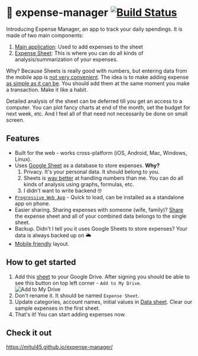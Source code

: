 # 💸 expense-manager [![Build Status](https://travis-ci.org/mitul45/expense-manager.svg?branch=master)](https://travis-ci.org/mitul45/expense-manager)
Introducing Expense Manager, an app to track your daily spendings. It is made of two main components:
1. [Main application](https://mitul45.github.io/expense-manager/): Used to add expenses to the sheet
2. [Expense Sheet](https://docs.google.com/spreadsheets/d/1NfF1A0UC6qLuOE7eiTsAzNVAskNcYeuPHAkzSURH0Pc/edit#gid=0): This is where you can do all kinds of analysis/summarization of your expenses.

Why? Because Sheets is really good with numbers, but entering data from the mobile app is [not very convenient](http://i.imgur.com/NfaGKEI.gifv). The idea is to make adding expense [as simple as it can be](http://i.imgur.com/tg6UzFe.gifv). You should add them at the same moment you make a transaction. Make it like a habit.

Detailed analysis of the sheet can be deferred till you get an access to a computer. You can plot fancy charts at end of the month, set the budget for next week, etc. And I feel all of that need not necessarily be done on small screen.

## Features
- Built for the web - works cross-platform (iOS, Android, Mac, Windows, Linux).  
- Uses [Google Sheet](https://docs.google.com/spreadsheets/d/1NfF1A0UC6qLuOE7eiTsAzNVAskNcYeuPHAkzSURH0Pc/edit?usp=sharing) as a database to store expenses. **Why?**  
    1. Privacy. It's your personal data. It should belong to you.  
    1. Sheets is [way better](https://www.google.co.in/search?q=cool+things+you+can+do+with+excel&oq=cool+things+your+can+do+with+ex&aqs=chrome.1.69i57j0l5.10138j0j4&sourceid=chrome&ie=UTF-8#q=cool+things+you+can+do+with+google+sheets) at handling numbers than me. You can do all kinds of analysis using graphs, formulas, etc.  
    1. I didn't want to write backend 🤓  
- [`Progressive Web App`](https://developers.google.com/web/progressive-web-apps/) - Quick to load, can be installed as a standalone app on phone.  
- Easier sharing. Sharing expenses with someone (wife, family)? [Share](https://support.google.com/docs/answer/2494822?co=GENIE.Platform%3DDesktop&hl=en) the expense sheet and all of your combined data belongs to the single sheet.  
- Backup. Didn't I tell you it uses Google Sheets to store expenses? Your data is always backed up on 🌥  
- [Mobile friendly](http://i.imgur.com/vqz7zDA.png) layout.  

## How to get started
1. Add this [sheet](https://docs.google.com/spreadsheets/d/1NfF1A0UC6qLuOE7eiTsAzNVAskNcYeuPHAkzSURH0Pc/edit?usp=sharing) to your Google Drive. After signing you should be able to see this button on top left corner - `Add to My Drive`.  
 ![Add to My Drive](http://i.imgur.com/lCFtipn.png)
1. Don't rename it. It should be named `Expense Sheet`.
1. Update categories, account names, initial values in [Data sheet](https://docs.google.com/spreadsheets/d/1NfF1A0UC6qLuOE7eiTsAzNVAskNcYeuPHAkzSURH0Pc/edit#gid=1956004401). Clear our sample expenses in the first sheet.
1. That's it! You can start adding expenses now.

## Check it out
https://mitul45.github.io/expense-manager/
